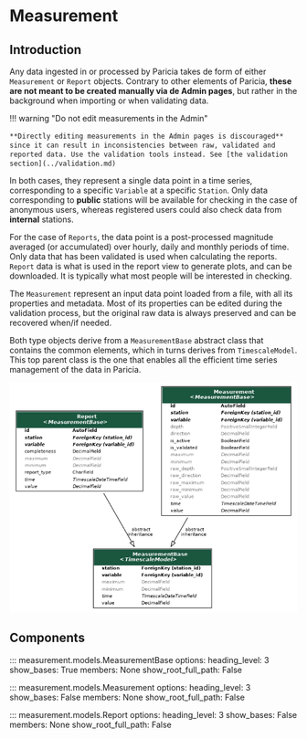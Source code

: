 # Measurement

## Introduction

Any data ingested in or processed by Paricia takes de form of either `Measurement` or `Report` objects. Contrary to other elements of Paricia, **these are not meant to be created manually via de Admin pages**, but rather in the background when importing or when validating data.

!!! warning "Do not edit measurements in the Admin"

    **Directly editing measurements in the Admin pages is discouraged** since it can result in inconsistencies between raw, validated and reported data. Use the validation tools instead. See [the validation section](../validation.md)

In both cases, they represent a single data point in a time series, corresponding to a specific `Variable` at a specific `Station`. Only data corresponding to **public** stations will be available for checking in the case of anonymous users, whereas registered users could also check data from **internal** stations.

For the case of `Reports`, the data point is a post-processed magnitude averaged (or accumulated) over hourly, daily and monthly periods of time. Only data that has been validated is used when calculating the reports. `Report` data is what is used in the report view to generate plots, and can be downloaded. It is typically what most people will be interested in checking.

The `Measurement` represent an input data point loaded from a file, with all its properties and metadata. Most of its properties can be edited during the validation process, but the original raw data is always preserved and can be recovered when/if needed.

Both type objects derive from a `MeasurementBase` abstract class that contains the common elements, which in turns derives from `TimescaleModel`. This top parent class is the one that enables all the efficient time series management of the data in Paricia.

![UML diagram of the Measurement app models.](images/measurement.png)

## Components

::: measurement.models.MeasurementBase
    options:
      heading_level: 3
      show_bases: True
      members: None
      show_root_full_path: False

::: measurement.models.Measurement
    options:
      heading_level: 3
      show_bases: False
      members: None
      show_root_full_path: False

::: measurement.models.Report
    options:
      heading_level: 3
      show_bases: False
      members: None
      show_root_full_path: False

